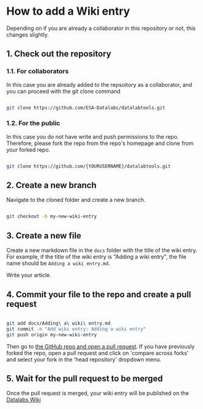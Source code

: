 # How to add a Wiki entry
Depending on if you are already a collaborator in this repository or not, this changes slightly.

## 1. Check out the repository

### 1.1. For collaborators

In this case you are already added to the repsoitory as a collaborator, and you can proceed with the git clone command

```bash

git clone https://github.com/ESA-Datalabs/datalabtools.git

```

### 1.2. For the public

In this case you do not have write and push permissions to the repo. Therefore, please fork the repo from the repo's homepage and clone from your forked repo.


```bash

git clone https://github.com/{YOURUSERNAME}/datalabtools.git

```

## 2. Create a new branch

Navigate to the cloned folder and create a new branch.

```bash

git checkout -b my-new-wiki-entry

```

## 3. Create a new file

Create a new markdown file in the `docs` folder with the title of the wiki entry. For example, if the title of the wiki entry is "Adding a wiki entry", the file name should be `Adding a wiki entry.md`.

Write your article.

## 4. Commit your file to the repo and create a pull request

```bash

git add docs/Adding\ a\ wiki\ entry.md
git commit -m "Add wiki entry: Adding a wiki entry"
git push origin my-new-wiki-entry

```

Then go to [the GitHub repo and open a pull request](https://github.com/ESA-Datalabs/datalabtools/compare).
If you have previously forked the repo, open a pull request and click on 'compare across forks' and select your fork in the 'head repository' dropdown menu.

## 5. Wait for the pull request to be merged

Once the pull request is merged, your wiki entry will be published on the [Datalabs Wiki](https://github.com/ESA-Datalabs/datalabtools/wiki)